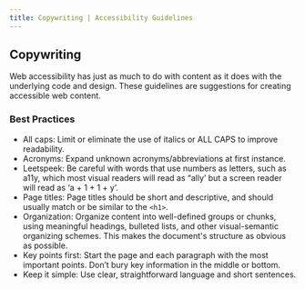 ```yaml
---
title: Copywriting | Accessibility Guidelines
---
```

<h2 class ='page-title'>Copywriting</h2>

Web accessibility has just as much to do with content as it does with the underlying code and design. These guidelines are suggestions for creating accessible web content.

### Best Practices
* <span class="text-bold">All caps</span>: Limit or eliminate the use of italics or ALL CAPS to improve readability.
* <span class="text-bold">Acronyms</span>: Expand unknown acronyms/abbreviations at first instance.
* <span class="text-bold">Leetspeek</span>: Be careful with words that use numbers as letters, such as a11y, which most visual readers will read as “ally’ but a screen reader will read as ‘a + 1 + 1 + y’.
* <span class="text-bold">Page titles</span>: Page titles should be short and descriptive, and should usually match or be similar to the `<h1>`.
* <span class="text-bold">Organization</span>: Organize content into well-defined groups or chunks, using meaningful headings, bulleted lists, and other visual-semantic organizing schemes. This makes the document's structure as obvious as possible.
* <span class="text-bold">Key points first</span>: Start the page and each paragraph with the most important points. Don’t bury key information in the middle or bottom.
* <span class="text-bold">Keep it simple</span>: Use clear, straightforward language and short sentences. 